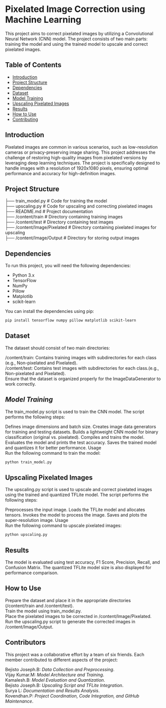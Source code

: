 # Pixelated Image Correction using Machine Learning

This project aims to correct pixelated images by utilizing a Convolutional Neural Network (CNN) model. The project consists of two main parts: training the model and using the trained model to upscale and correct pixelated images.

## Table of Contents
- [Introduction](#introduction)
- [Project Structure](#project-structure)
- [Dependencies](#dependencies)
- [Dataset](#dataset)
- [Model Training](#model-training)
- [Upscaling Pixelated Images](#upscaling-pixelated-images)
- [Results](#results)
- [How to Use](#how-to-use)
- [Contributing](#contributing)

## Introduction

Pixelated images are common in various scenarios, such as low-resolution cameras or privacy-preserving image sharing. This project addresses the challenge of restoring high-quality images from pixelated versions by leveraging deep learning techniques. The project is specifically designed to handle images with a resolution of 1920x1080 pixels, ensuring optimal performance and accuracy for high-definition images.

## Project Structure

├── train_model.py # Code for training the model<br>
├── upscaling.py # Code for upscaling and correcting pixelated images<br>
├── README.md # Project documentation<br>
├── /content/train # Directory containing training images<br>
├── /content/test # Directory containing test images<br>
├── /content/Image/Pixelated # Directory containing pixelated images for upscaling<br>
├── /content/Image/Output # Directory for storing output images<br>


## Dependencies

To run this project, you will need the following dependencies:

- Python 3.x
- TensorFlow
- NumPy
- Pillow
- Matplotlib
- scikit-learn

You can install the dependencies using pip:

```bash
pip install tensorflow numpy pillow matplotlib scikit-learn
```

## **Dataset**
The dataset should consist of two main directories:

/content/train: Contains training images with subdirectories for each class (e.g., Non-pixelated and Pixelated).<br>
/content/test: Contains test images with subdirectories for each class.(e.g., Non-pixelated and Pixelated).<br>
Ensure that the dataset is organized properly for the ImageDataGenerator to work correctly.

## *Model Training*
The train_model.py script is used to train the CNN model. The script performs the following steps:

Defines image dimensions and batch size.
Creates image data generators for training and testing datasets.
Builds a lightweight CNN model for binary classification (original vs. pixelated).
Compiles and trains the model.
Evaluates the model and prints the test accuracy.
Saves the trained model and quantizes it for better performance.
Usage<br>
Run the following command to train the model:<br>

```bash
python train_model.py
```
## Upscaling Pixelated Images
The upscaling.py script is used to upscale and correct pixelated images using the trained and quantized TFLite model. The script performs the following steps:<br>

Preprocesses the input image.
Loads the TFLite model and allocates tensors.
Invokes the model to process the image.
Saves and plots the super-resolution image.
Usage<br>
Run the following command to upscale pixelated images:<br>

```bash
python upscaling.py
```
## **Results**
The model is evaluated using test accuracy, F1 Score, Precision, Recall, and Confusion Matrix. The quantized TFLite model size is also displayed for performance comparison.

## How to Use
Prepare the dataset and place it in the appropriate directories (/content/train and /content/test).<br>
Train the model using train_model.py.<br>
Place the pixelated images to be corrected in /content/Image/Pixelated.<br>
Run the upscaling.py script to generate the corrected images in /content/Image/Output.<br>

## Contributors
This project was a collaborative effort by a team of six friends. Each member contributed to different aspects of the project:

Bejisto Joseph.B: *Data Collection and Preprocessing*.<br>
Vijay Kumar.M: *Model Architecture and Training*.<br>
Kamalesh.B: *Model Evaluation and Quantization*.<br>
Bejisto Joseph.B: *Upscaling Script and TFLite Integration*.<br>
Surya L: *Documentation and Results Analysis*.<br>
Kovendhan.P:  *Project Coordination, Code Integration, and GitHub Maintenance*.<br>



